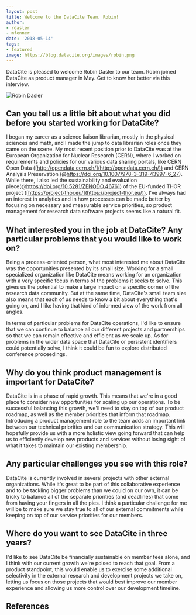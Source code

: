 ```yaml
---
layout: post
title: Welcome to the DataCite Team, Robin!
author: 
- rdasler
- mfenner
date: '2018-05-14'
tags: 
- featured
image: https://blog.datacite.org/images/robin.png
---
```

DataCite is pleased to welcome Robin Dasler to our team. Robin joined DataCite as product manager in May. Get to know her better via this interview.

![Robin Dasler](/images/robin.png)

## Can you tell us a little bit about what you did before you started working for DataCite?

I began my career as a science liaison librarian, mostly in the physical sciences and math, and I made the jump to data librarian roles once they came on the scene. My most recent position prior to DataCite was at the European Organization for Nuclear Research (CERN), where I worked on requirements and policies for our various data sharing portals, like CERN Open Data ([http://opendata.cern.ch/](http://opendata.cern.ch/)) and CERN Analysis Preservation (@https://doi.org/10.1007/978-3-319-43997-6_27). While there, I also led the sustainability and evaluation piece(@https://doi.org/10.5281/ZENODO.46761) of the EU-funded THOR project ([https://project-thor.eu/](https://project-thor.eu/)). I've always had an interest in analytics and in how processes can be made better by focusing on necessary and measurable service priorities, so product management for research data software projects seems like a natural fit. 

## What interested you in the job at DataCite? Any particular problems that you would like to work on?

Being a process-oriented person, what most interested me about DataCite was the opportunities presented by its small size. Working for a small specialized organization like DataCite means working for an organization with a very specific focus in terms of the problems it seeks to solve. This gives us the potential to make a large impact on a specific corner of the research data community. But at the same time, DataCite's small team size also means that each of us needs to know a bit about everything that's going on, and I like having that kind of informed view of the work from all angles. 

In terms of particular problems for DataCite operations, I'd like to ensure that we can continue to balance all our different projects and partnerships so that we can remain effective and efficient as we scale up. As for problems in the wider data space that DataCite or persistent identifiers could potentially solve, I think it could be fun to explore distributed conference proceedings. 

## Why do you think product management is important for DataCite?

DataCite is in a phase of rapid growth. This means that we're in a good place to consider new opportunities for scaling up our operations. To be successful balancing this growth, we'll need to stay on top of our product roadmap, as well as the member priorities that inform that roadmap. Introducing a product management role to the team adds an important link between our technical priorities and our communication strategy. This will hopefully provide us with a more holistic view going forward that can help us to efficiently develop new products and services without losing sight of what it takes to maintain our existing membership. 

## Any particular challenges you see with this role?

DataCite is currently involved in several projects with other external organizations. While it's great to be part of this collaborative experience and to be tackling bigger problems than we could on our own, it can be tricky to balance all of the separate priorities (and deadlines) that come from having your fingers in all the pies. I think a particular challenge for me will be to make sure we stay true to all of our external commitments while keeping on top of our service priorities for our members. 

## Where do you want to see DataCite in three years?

I'd like to see DataCite be financially sustainable on member fees alone, and I think with our current growth we're poised to reach that goal. From a product standpoint, this would enable us to exercise some additional selectivity in the external research and development projects we take on, letting us focus on those projects that would best improve our member experience and allowing us more control over our development timeline.

## References
